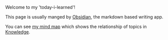 Welcome to my 'today-i-learned'!

This page is usually manged by [Obsidian](https://obsidian.md/), the markdown based writing app.

You can see [my mind map](https://jhlee0637.github.io/) which shows the relationship of topics in [Knowledge](https://github.com/jhlee0637/today-i-learned/tree/main/Knowledge).